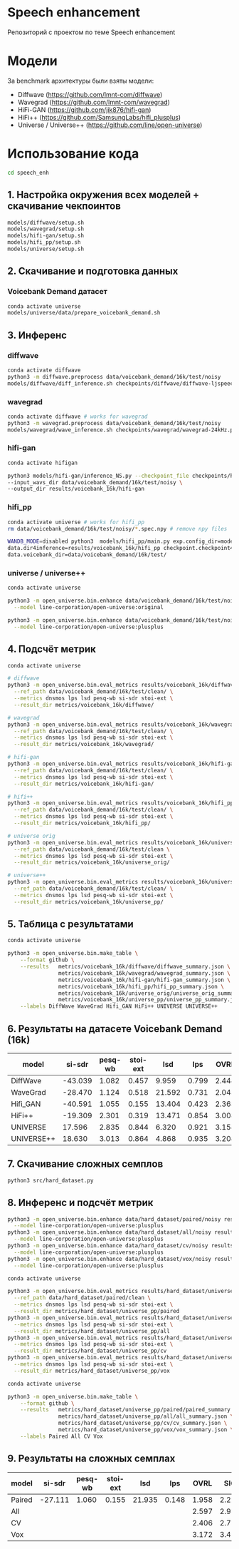 # Speech enhancement
Репозиторий с проектом по теме Speech enhancement


# Модели
 
За benchmark архитектуры были взяты модели:
- Diffwave (https://github.com/lmnt-com/diffwave)
- Wavegrad (https://github.com/lmnt-com/wavegrad)
- HiFi-GAN (https://github.com/jik876/hifi-gan)
- HiFi++ (https://github.com/SamsungLabs/hifi_plusplus)
- Universe / Universe++ (https://github.com/line/open-universe)
 
# Использование кода

```bash
cd speech_enh
```

## 1. Настройка окружения всех моделей + скачивание чекпоинтов

```bash
models/diffwave/setup.sh
models/wavegrad/setup.sh
models/hifi-gan/setup.sh
models/hifi_pp/setup.sh
models/universe/setup.sh
```


## 2. Скачивание и подготовка данных
### Voicebank Demand датасет
```bash
conda activate universe
models/universe/data/prepare_voicebank_demand.sh
```

## 3. Инференс

### diffwave
```bash
conda activate diffwave
python3 -m diffwave.preprocess data/voicebank_demand/16k/test/noisy
models/diffwave/diff_inference.sh checkpoints/diffwave/diffwave-ljspeech-22kHz-1000578.pt data/voicebank_demand/16k/test/noisy results/voicebank_16k/diffwave
```

### wavegrad
```bash
conda activate diffwave # works for wavegrad
python3 -m wavegrad.preprocess data/voicebank_demand/16k/test/noisy
models/wavegrad/wave_inference.sh checkpoints/wavegrad/wavegrad-24kHz.pt data/voicebank_demand/16k/test/noisy results/voicebank_16k/wavegrad
```

### hifi-gan
```bash
conda activate hifigan

python3 models/hifi-gan/inference_NS.py --checkpoint_file checkpoints/hifigan/generator_v3.pt \
--input_wavs_dir data/voicebank_demand/16k/test/noisy \
--output_dir results/voicebank_16k/hifi-gan
```

### hifi_pp
```bash
conda activate universe # works for hifi_pp
rm data/voicebank_demand/16k/test/noisy/*.spec.npy # remove npy files

WANDB_MODE=disabled python3  models/hifi_pp/main.py exp.config_dir=models/hifi_pp/configs exp.config="denoising.yaml" exp.name="wtf" \
data.dir4inference=results/voicebank_16k/hifi_pp checkpoint.checkpoint4inference=checkpoints/hifi_pp/se.pth \
data.voicebank_dir=data/voicebank_demand/16k/test/
```


### universe / universe++
```bash
conda activate universe

python3 -m open_universe.bin.enhance data/voicebank_demand/16k/test/noisy results/voicebank_16k/universe_orig/ \
  --model line-corporation/open-universe:original

python3 -m open_universe.bin.enhance data/voicebank_demand/16k/test/noisy results/voicebank_16k/universe_pp/ \
  --model line-corporation/open-universe:plusplus
```

## 4. Подсчёт метрик
```bash
conda activate universe

# diffwave
python3 -m open_universe.bin.eval_metrics results/voicebank_16k/diffwave  \
  --ref_path data/voicebank_demand/16k/test/clean/ \
  --metrics dnsmos lps lsd pesq-wb si-sdr stoi-ext \
  --result_dir metrics/voicebank_16k/diffwave/ 

# wavegrad
python3 -m open_universe.bin.eval_metrics results/voicebank_16k/wavegrad \
  --ref_path data/voicebank_demand/16k/test/clean/ \
  --metrics dnsmos lps lsd pesq-wb si-sdr stoi-ext \
  --result_dir metrics/voicebank_16k/wavegrad/ 

# hifi-gan
python3 -m open_universe.bin.eval_metrics results/voicebank_16k/hifi-gan \
  --ref_path data/voicebank_demand/16k/test/clean/ \
  --metrics dnsmos lps lsd pesq-wb si-sdr stoi-ext \
  --result_dir metrics/voicebank_16k/hifi-gan/ 

# hifi++
python3 -m open_universe.bin.eval_metrics results/voicebank_16k/hifi_pp \
  --ref_path data/voicebank_demand/16k/test/clean/ \
  --metrics dnsmos lps lsd pesq-wb si-sdr stoi-ext \
  --result_dir metrics/voicebank_16k/hifi_pp/ 

# universe orig
python3 -m open_universe.bin.eval_metrics results/voicebank_16k/universe_orig/ \
  --ref_path data/voicebank_demand/16k/test/clean \
  --metrics dnsmos lps lsd pesq-wb si-sdr stoi-ext \
  --result_dir metrics/voicebank_16k/universe_orig/ 

# universe++
python3 -m open_universe.bin.eval_metrics results/voicebank_16k/universe_pp/  \
  --ref_path data/voicebank_demand/16k/test/clean/ \
  --metrics dnsmos lps lsd pesq-wb si-sdr stoi-ext \
  --result_dir metrics/voicebank_16k/universe_pp/ 

```

## 5. Таблица с результатами

```bash
conda activate universe

python3 -m open_universe.bin.make_table \
    --format github \
    --results   metrics/voicebank_16k/diffwave/diffwave_summary.json \
                metrics/voicebank_16k/wavegrad/wavegrad_summary.json \
                metrics/voicebank_16k/hifi-gan/hifi-gan_summary.json \
                metrics/voicebank_16k/hifi_pp/hifi_pp_summary.json \
                metrics/voicebank_16k/universe_orig/universe_orig_summary.json \
                metrics/voicebank_16k/universe_pp/universe_pp_summary.json \
    --labels DiffWave WaveGrad Hifi_GAN HiFi++ UNIVERSE UNIVERSE++
```

## 6. Результаты на датасете Voicebank Demand (16k)

| model      |   si-sdr |   pesq-wb |   stoi-ext |    lsd |   lps |   OVRL |   SIG |   BAK |
|------------|----------|-----------|------------|--------|-------|--------|-------|-------|
| DiffWave   |  -43.039 |     1.082 |      0.457 |  9.959 | 0.799 |  2.444 | 3.002 | 3.178 |
| WaveGrad   |  -28.470 |     1.124 |      0.518 | 21.592 | 0.731 |  2.043 | 2.767 | 2.238 |
| Hifi_GAN   |  -40.591 |     1.055 |      0.155 | 13.404 | 0.423 |  2.363 | 3.015 | 2.809 |
| HiFi++     |  -19.309 |     2.301 |      0.319 | 13.471 | 0.854 |  3.008 | 3.329 | 3.888 |
| UNIVERSE   |   17.596 |     2.835 |      0.844 |  6.320 | 0.921 |  3.158 | 3.457 | 4.013 |
| UNIVERSE++ |   18.630 |     3.013 |      0.864 |  4.868 | 0.935 |  3.204 | 3.492 | 4.043 |

## 7. Скачивание сложных семплов
```bash
python3 src/hard_dataset.py

```

## 8. Инференс и подсчёт метрик

```bash
python3 -m open_universe.bin.enhance data/hard_dataset/paired/noisy results/hard_dataset/universe_pp/paired \
  --model line-corporation/open-universe:plusplus
python3 -m open_universe.bin.enhance data/hard_dataset/all/noisy results/hard_dataset/universe_pp/all/ \
  --model line-corporation/open-universe:plusplus
python3 -m open_universe.bin.enhance data/hard_dataset/cv/noisy results/hard_dataset/universe_pp/cv/ \
  --model line-corporation/open-universe:plusplus
python3 -m open_universe.bin.enhance data/hard_dataset/vox/noisy results/hard_dataset/universe_pp/vox/ \
  --model line-corporation/open-universe:plusplus

```

```bash
conda activate universe

python3 -m open_universe.bin.eval_metrics results/hard_dataset/universe_pp/paired  \
  --ref_path data/hard_dataset/paired/clean \
  --metrics dnsmos lps lsd pesq-wb si-sdr stoi-ext \
  --result_dir metrics/hard_dataset/universe_pp/paired
python3 -m open_universe.bin.eval_metrics results/hard_dataset/universe_pp/all  \
  --metrics dnsmos lps lsd pesq-wb si-sdr stoi-ext \
  --result_dir metrics/hard_dataset/universe_pp/all
python3 -m open_universe.bin.eval_metrics results/hard_dataset/universe_pp/cv  \
  --metrics dnsmos lps lsd pesq-wb si-sdr stoi-ext \
  --result_dir metrics/hard_dataset/universe_pp/cv
python3 -m open_universe.bin.eval_metrics results/hard_dataset/universe_pp/vox  \
  --metrics dnsmos lps lsd pesq-wb si-sdr stoi-ext \
  --result_dir metrics/hard_dataset/universe_pp/vox
```

```bash
conda activate universe

python3 -m open_universe.bin.make_table \
    --format github \
    --results   metrics/hard_dataset/universe_pp/paired/paired_summary.json \
                metrics/hard_dataset/universe_pp/all/all_summary.json \
                metrics/hard_dataset/universe_pp/cv/cv_summary.json \
                metrics/hard_dataset/universe_pp/vox/vox_summary.json \
    --labels Paired All CV Vox
```

## 9. Результаты на сложных семплах

| model   |   si-sdr |   pesq-wb |   stoi-ext |    lsd |   lps |   OVRL |   SIG |   BAK |
|---------|----------|-----------|------------|--------|-------|--------|-------|-------|
| Paired  |  -27.111 |     1.060 |      0.155 | 21.935 | 0.148 |  1.958 | 2.225 | 3.509 |
| All     |          |           |            |        |       |  2.597 | 2.914 | 3.787 |
| CV      |          |           |            |        |       |  2.406 | 2.754 | 3.674 |
| Vox     |          |           |            |        |       |  3.172 | 3.457 | 4.023 |